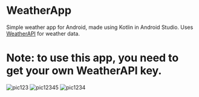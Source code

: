 # WeatherApp
Simple weather app for Android, made using Kotlin in Android Studio. Uses [WeatherAPI](https://www.weatherapi.com/) for weather data.

# Note: to use this app, you need to get your own WeatherAPI key. 

![pic123](https://user-images.githubusercontent.com/34383558/100518776-612e1000-319c-11eb-89d2-53277110aefa.jpg)
![pic12345](https://user-images.githubusercontent.com/34383558/100518782-64c19700-319c-11eb-8e7c-55afe843260e.jpg)
![pic1234](https://user-images.githubusercontent.com/34383558/100518778-62f7d380-319c-11eb-87c8-6adf3c3e8a84.jpg)


